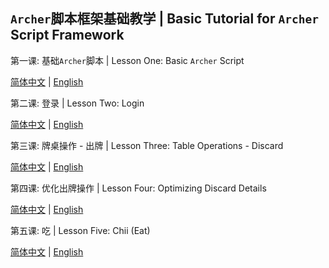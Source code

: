 ## `Archer`脚本框架基础教学 | Basic Tutorial for `Archer` Script Framework

第一课: 基础`Archer`脚本 | Lesson One: Basic `Archer` Script

[简体中文](./lesson_one/LESSON_ONE_CN.md) | [English](./lesson_one/LESSON_ONE_EN.md)

第二课: 登录 | Lesson Two: Login

[简体中文](./lesson_two/LESSON_TWO_CN.md) | [English](./lesson_two/LESSON_TWO_EN.md)

第三课: 牌桌操作 - 出牌 | Lesson Three: Table Operations - Discard

[简体中文](./lesson_three/LESSON_THREE_CN.md) | [English](./lesson_three/LESSON_THREE_EN.md) 

第四课: 优化出牌操作 | Lesson Four: Optimizing Discard Details

[简体中文](./lesson_four/LESSON_FOUR_CN.md) | [English](./lesson_four/LESSON_FOUR_EN.md)

第五课: 吃 | Lesson Five: Chii (Eat)

[简体中文](./lesson_five/LESSON_FIVE_CN.md) | [English](./lesson_five/LESSON_FIVE_EN.md)